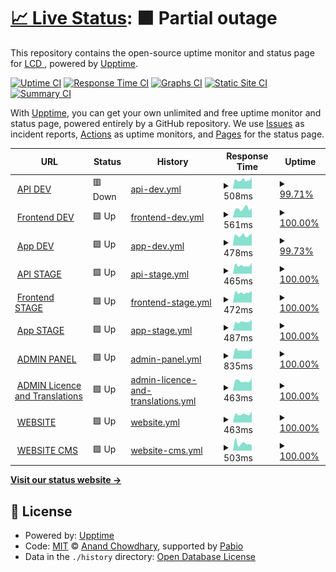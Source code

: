 # [📈 Live Status](https://LightingControl.github.io/devmonitor): <!--live status--> **🟧 Partial outage**

This repository contains the open-source uptime monitor and status page for [LCD ](https://LightingControl.github.io/devmonitor), powered by [Upptime](https://github.com/upptime/upptime).

[![Uptime CI](https://github.com/LightingControl/devmonitor/workflows/Uptime%20CI/badge.svg)](https://github.com/LightingControl/devmonitor/actions?query=workflow%3A%22Uptime+CI%22)
[![Response Time CI](https://github.com/LightingControl/devmonitor/workflows/Response%20Time%20CI/badge.svg)](https://github.com/LightingControl/devmonitor/actions?query=workflow%3A%22Response+Time+CI%22)
[![Graphs CI](https://github.com/LightingControl/devmonitor/workflows/Graphs%20CI/badge.svg)](https://github.com/LightingControl/devmonitor/actions?query=workflow%3A%22Graphs+CI%22)
[![Static Site CI](https://github.com/LightingControl/devmonitor/workflows/Static%20Site%20CI/badge.svg)](https://github.com/LightingControl/devmonitor/actions?query=workflow%3A%22Static+Site+CI%22)
[![Summary CI](https://github.com/LightingControl/devmonitor/workflows/Summary%20CI/badge.svg)](https://github.com/LightingControl/devmonitor/actions?query=workflow%3A%22Summary+CI%22)

With [Upptime](https://upptime.js.org), you can get your own unlimited and free uptime monitor and status page, powered entirely by a GitHub repository. We use [Issues](https://github.com/LightingControl/devmonitor/issues) as incident reports, [Actions](https://github.com/LightingControl/devmonitor/actions) as uptime monitors, and [Pages](https://LightingControl.github.io/devmonitor) for the status page.

<!--start: status pages-->
<!-- This summary is generated by Upptime (https://github.com/upptime/upptime) -->
<!-- Do not edit this manually, your changes will be overwritten -->
<!-- prettier-ignore -->
| URL | Status | History | Response Time | Uptime |
| --- | ------ | ------- | ------------- | ------ |
| <img alt="" src="https://icons.duckduckgo.com/ip3/api-dev.centro.network.ico" height="13"> [API DEV](https://api-dev.centro.network/swagger/index.html) | 🟥 Down | [api-dev.yml](https://github.com/LightingControl/Centro-devmonitor/commits/HEAD/history/api-dev.yml) | <details><summary><img alt="Response time graph" src="./graphs/api-dev/response-time-week.png" height="20"> 508ms</summary><br><a href="https://devmon.centro.network/history/api-dev"><img alt="Response time 727" src="https://img.shields.io/endpoint?url=https%3A%2F%2Fraw.githubusercontent.com%2FLightingControl%2FCentro-devmonitor%2FHEAD%2Fapi%2Fapi-dev%2Fresponse-time.json"></a><br><a href="https://devmon.centro.network/history/api-dev"><img alt="24-hour response time 605" src="https://img.shields.io/endpoint?url=https%3A%2F%2Fraw.githubusercontent.com%2FLightingControl%2FCentro-devmonitor%2FHEAD%2Fapi%2Fapi-dev%2Fresponse-time-day.json"></a><br><a href="https://devmon.centro.network/history/api-dev"><img alt="7-day response time 508" src="https://img.shields.io/endpoint?url=https%3A%2F%2Fraw.githubusercontent.com%2FLightingControl%2FCentro-devmonitor%2FHEAD%2Fapi%2Fapi-dev%2Fresponse-time-week.json"></a><br><a href="https://devmon.centro.network/history/api-dev"><img alt="30-day response time 556" src="https://img.shields.io/endpoint?url=https%3A%2F%2Fraw.githubusercontent.com%2FLightingControl%2FCentro-devmonitor%2FHEAD%2Fapi%2Fapi-dev%2Fresponse-time-month.json"></a><br><a href="https://devmon.centro.network/history/api-dev"><img alt="1-year response time 727" src="https://img.shields.io/endpoint?url=https%3A%2F%2Fraw.githubusercontent.com%2FLightingControl%2FCentro-devmonitor%2FHEAD%2Fapi%2Fapi-dev%2Fresponse-time-year.json"></a></details> | <details><summary><a href="https://devmon.centro.network/history/api-dev">99.71%</a></summary><a href="https://devmon.centro.network/history/api-dev"><img alt="All-time uptime 98.77%" src="https://img.shields.io/endpoint?url=https%3A%2F%2Fraw.githubusercontent.com%2FLightingControl%2FCentro-devmonitor%2FHEAD%2Fapi%2Fapi-dev%2Fuptime.json"></a><br><a href="https://devmon.centro.network/history/api-dev"><img alt="24-hour uptime 98.96%" src="https://img.shields.io/endpoint?url=https%3A%2F%2Fraw.githubusercontent.com%2FLightingControl%2FCentro-devmonitor%2FHEAD%2Fapi%2Fapi-dev%2Fuptime-day.json"></a><br><a href="https://devmon.centro.network/history/api-dev"><img alt="7-day uptime 99.71%" src="https://img.shields.io/endpoint?url=https%3A%2F%2Fraw.githubusercontent.com%2FLightingControl%2FCentro-devmonitor%2FHEAD%2Fapi%2Fapi-dev%2Fuptime-week.json"></a><br><a href="https://devmon.centro.network/history/api-dev"><img alt="30-day uptime 99.59%" src="https://img.shields.io/endpoint?url=https%3A%2F%2Fraw.githubusercontent.com%2FLightingControl%2FCentro-devmonitor%2FHEAD%2Fapi%2Fapi-dev%2Fuptime-month.json"></a><br><a href="https://devmon.centro.network/history/api-dev"><img alt="1-year uptime 98.77%" src="https://img.shields.io/endpoint?url=https%3A%2F%2Fraw.githubusercontent.com%2FLightingControl%2FCentro-devmonitor%2FHEAD%2Fapi%2Fapi-dev%2Fuptime-year.json"></a></details>
| <img alt="" src="https://icons.duckduckgo.com/ip3/dev.centro.network.ico" height="13"> [Frontend DEV](https://dev.centro.network/api/health) | 🟩 Up | [frontend-dev.yml](https://github.com/LightingControl/Centro-devmonitor/commits/HEAD/history/frontend-dev.yml) | <details><summary><img alt="Response time graph" src="./graphs/frontend-dev/response-time-week.png" height="20"> 561ms</summary><br><a href="https://devmon.centro.network/history/frontend-dev"><img alt="Response time 1097" src="https://img.shields.io/endpoint?url=https%3A%2F%2Fraw.githubusercontent.com%2FLightingControl%2FCentro-devmonitor%2FHEAD%2Fapi%2Ffrontend-dev%2Fresponse-time.json"></a><br><a href="https://devmon.centro.network/history/frontend-dev"><img alt="24-hour response time 589" src="https://img.shields.io/endpoint?url=https%3A%2F%2Fraw.githubusercontent.com%2FLightingControl%2FCentro-devmonitor%2FHEAD%2Fapi%2Ffrontend-dev%2Fresponse-time-day.json"></a><br><a href="https://devmon.centro.network/history/frontend-dev"><img alt="7-day response time 561" src="https://img.shields.io/endpoint?url=https%3A%2F%2Fraw.githubusercontent.com%2FLightingControl%2FCentro-devmonitor%2FHEAD%2Fapi%2Ffrontend-dev%2Fresponse-time-week.json"></a><br><a href="https://devmon.centro.network/history/frontend-dev"><img alt="30-day response time 532" src="https://img.shields.io/endpoint?url=https%3A%2F%2Fraw.githubusercontent.com%2FLightingControl%2FCentro-devmonitor%2FHEAD%2Fapi%2Ffrontend-dev%2Fresponse-time-month.json"></a><br><a href="https://devmon.centro.network/history/frontend-dev"><img alt="1-year response time 1097" src="https://img.shields.io/endpoint?url=https%3A%2F%2Fraw.githubusercontent.com%2FLightingControl%2FCentro-devmonitor%2FHEAD%2Fapi%2Ffrontend-dev%2Fresponse-time-year.json"></a></details> | <details><summary><a href="https://devmon.centro.network/history/frontend-dev">100.00%</a></summary><a href="https://devmon.centro.network/history/frontend-dev"><img alt="All-time uptime 99.60%" src="https://img.shields.io/endpoint?url=https%3A%2F%2Fraw.githubusercontent.com%2FLightingControl%2FCentro-devmonitor%2FHEAD%2Fapi%2Ffrontend-dev%2Fuptime.json"></a><br><a href="https://devmon.centro.network/history/frontend-dev"><img alt="24-hour uptime 100.00%" src="https://img.shields.io/endpoint?url=https%3A%2F%2Fraw.githubusercontent.com%2FLightingControl%2FCentro-devmonitor%2FHEAD%2Fapi%2Ffrontend-dev%2Fuptime-day.json"></a><br><a href="https://devmon.centro.network/history/frontend-dev"><img alt="7-day uptime 100.00%" src="https://img.shields.io/endpoint?url=https%3A%2F%2Fraw.githubusercontent.com%2FLightingControl%2FCentro-devmonitor%2FHEAD%2Fapi%2Ffrontend-dev%2Fuptime-week.json"></a><br><a href="https://devmon.centro.network/history/frontend-dev"><img alt="30-day uptime 99.91%" src="https://img.shields.io/endpoint?url=https%3A%2F%2Fraw.githubusercontent.com%2FLightingControl%2FCentro-devmonitor%2FHEAD%2Fapi%2Ffrontend-dev%2Fuptime-month.json"></a><br><a href="https://devmon.centro.network/history/frontend-dev"><img alt="1-year uptime 99.60%" src="https://img.shields.io/endpoint?url=https%3A%2F%2Fraw.githubusercontent.com%2FLightingControl%2FCentro-devmonitor%2FHEAD%2Fapi%2Ffrontend-dev%2Fuptime-year.json"></a></details>
| <img alt="" src="https://icons.duckduckgo.com/ip3/app-dev.centro.network.ico" height="13"> [App DEV](https://app-dev.centro.network) | 🟩 Up | [app-dev.yml](https://github.com/LightingControl/Centro-devmonitor/commits/HEAD/history/app-dev.yml) | <details><summary><img alt="Response time graph" src="./graphs/app-dev/response-time-week.png" height="20"> 478ms</summary><br><a href="https://devmon.centro.network/history/app-dev"><img alt="Response time 509" src="https://img.shields.io/endpoint?url=https%3A%2F%2Fraw.githubusercontent.com%2FLightingControl%2FCentro-devmonitor%2FHEAD%2Fapi%2Fapp-dev%2Fresponse-time.json"></a><br><a href="https://devmon.centro.network/history/app-dev"><img alt="24-hour response time 492" src="https://img.shields.io/endpoint?url=https%3A%2F%2Fraw.githubusercontent.com%2FLightingControl%2FCentro-devmonitor%2FHEAD%2Fapi%2Fapp-dev%2Fresponse-time-day.json"></a><br><a href="https://devmon.centro.network/history/app-dev"><img alt="7-day response time 478" src="https://img.shields.io/endpoint?url=https%3A%2F%2Fraw.githubusercontent.com%2FLightingControl%2FCentro-devmonitor%2FHEAD%2Fapi%2Fapp-dev%2Fresponse-time-week.json"></a><br><a href="https://devmon.centro.network/history/app-dev"><img alt="30-day response time 523" src="https://img.shields.io/endpoint?url=https%3A%2F%2Fraw.githubusercontent.com%2FLightingControl%2FCentro-devmonitor%2FHEAD%2Fapi%2Fapp-dev%2Fresponse-time-month.json"></a><br><a href="https://devmon.centro.network/history/app-dev"><img alt="1-year response time 509" src="https://img.shields.io/endpoint?url=https%3A%2F%2Fraw.githubusercontent.com%2FLightingControl%2FCentro-devmonitor%2FHEAD%2Fapi%2Fapp-dev%2Fresponse-time-year.json"></a></details> | <details><summary><a href="https://devmon.centro.network/history/app-dev">99.73%</a></summary><a href="https://devmon.centro.network/history/app-dev"><img alt="All-time uptime 89.90%" src="https://img.shields.io/endpoint?url=https%3A%2F%2Fraw.githubusercontent.com%2FLightingControl%2FCentro-devmonitor%2FHEAD%2Fapi%2Fapp-dev%2Fuptime.json"></a><br><a href="https://devmon.centro.network/history/app-dev"><img alt="24-hour uptime 99.12%" src="https://img.shields.io/endpoint?url=https%3A%2F%2Fraw.githubusercontent.com%2FLightingControl%2FCentro-devmonitor%2FHEAD%2Fapi%2Fapp-dev%2Fuptime-day.json"></a><br><a href="https://devmon.centro.network/history/app-dev"><img alt="7-day uptime 99.73%" src="https://img.shields.io/endpoint?url=https%3A%2F%2Fraw.githubusercontent.com%2FLightingControl%2FCentro-devmonitor%2FHEAD%2Fapi%2Fapp-dev%2Fuptime-week.json"></a><br><a href="https://devmon.centro.network/history/app-dev"><img alt="30-day uptime 99.44%" src="https://img.shields.io/endpoint?url=https%3A%2F%2Fraw.githubusercontent.com%2FLightingControl%2FCentro-devmonitor%2FHEAD%2Fapi%2Fapp-dev%2Fuptime-month.json"></a><br><a href="https://devmon.centro.network/history/app-dev"><img alt="1-year uptime 89.90%" src="https://img.shields.io/endpoint?url=https%3A%2F%2Fraw.githubusercontent.com%2FLightingControl%2FCentro-devmonitor%2FHEAD%2Fapi%2Fapp-dev%2Fuptime-year.json"></a></details>
| <img alt="" src="https://icons.duckduckgo.com/ip3/api-stage.centro.network.ico" height="13"> [API STAGE](https://api-stage.centro.network/swagger/index.html) | 🟩 Up | [api-stage.yml](https://github.com/LightingControl/Centro-devmonitor/commits/HEAD/history/api-stage.yml) | <details><summary><img alt="Response time graph" src="./graphs/api-stage/response-time-week.png" height="20"> 465ms</summary><br><a href="https://devmon.centro.network/history/api-stage"><img alt="Response time 1215" src="https://img.shields.io/endpoint?url=https%3A%2F%2Fraw.githubusercontent.com%2FLightingControl%2FCentro-devmonitor%2FHEAD%2Fapi%2Fapi-stage%2Fresponse-time.json"></a><br><a href="https://devmon.centro.network/history/api-stage"><img alt="24-hour response time 607" src="https://img.shields.io/endpoint?url=https%3A%2F%2Fraw.githubusercontent.com%2FLightingControl%2FCentro-devmonitor%2FHEAD%2Fapi%2Fapi-stage%2Fresponse-time-day.json"></a><br><a href="https://devmon.centro.network/history/api-stage"><img alt="7-day response time 465" src="https://img.shields.io/endpoint?url=https%3A%2F%2Fraw.githubusercontent.com%2FLightingControl%2FCentro-devmonitor%2FHEAD%2Fapi%2Fapi-stage%2Fresponse-time-week.json"></a><br><a href="https://devmon.centro.network/history/api-stage"><img alt="30-day response time 1322" src="https://img.shields.io/endpoint?url=https%3A%2F%2Fraw.githubusercontent.com%2FLightingControl%2FCentro-devmonitor%2FHEAD%2Fapi%2Fapi-stage%2Fresponse-time-month.json"></a><br><a href="https://devmon.centro.network/history/api-stage"><img alt="1-year response time 1215" src="https://img.shields.io/endpoint?url=https%3A%2F%2Fraw.githubusercontent.com%2FLightingControl%2FCentro-devmonitor%2FHEAD%2Fapi%2Fapi-stage%2Fresponse-time-year.json"></a></details> | <details><summary><a href="https://devmon.centro.network/history/api-stage">100.00%</a></summary><a href="https://devmon.centro.network/history/api-stage"><img alt="All-time uptime 95.91%" src="https://img.shields.io/endpoint?url=https%3A%2F%2Fraw.githubusercontent.com%2FLightingControl%2FCentro-devmonitor%2FHEAD%2Fapi%2Fapi-stage%2Fuptime.json"></a><br><a href="https://devmon.centro.network/history/api-stage"><img alt="24-hour uptime 100.00%" src="https://img.shields.io/endpoint?url=https%3A%2F%2Fraw.githubusercontent.com%2FLightingControl%2FCentro-devmonitor%2FHEAD%2Fapi%2Fapi-stage%2Fuptime-day.json"></a><br><a href="https://devmon.centro.network/history/api-stage"><img alt="7-day uptime 100.00%" src="https://img.shields.io/endpoint?url=https%3A%2F%2Fraw.githubusercontent.com%2FLightingControl%2FCentro-devmonitor%2FHEAD%2Fapi%2Fapi-stage%2Fuptime-week.json"></a><br><a href="https://devmon.centro.network/history/api-stage"><img alt="30-day uptime 86.25%" src="https://img.shields.io/endpoint?url=https%3A%2F%2Fraw.githubusercontent.com%2FLightingControl%2FCentro-devmonitor%2FHEAD%2Fapi%2Fapi-stage%2Fuptime-month.json"></a><br><a href="https://devmon.centro.network/history/api-stage"><img alt="1-year uptime 95.91%" src="https://img.shields.io/endpoint?url=https%3A%2F%2Fraw.githubusercontent.com%2FLightingControl%2FCentro-devmonitor%2FHEAD%2Fapi%2Fapi-stage%2Fuptime-year.json"></a></details>
| <img alt="" src="https://icons.duckduckgo.com/ip3/stage.centro.network.ico" height="13"> [Frontend STAGE](https://stage.centro.network/api/health) | 🟩 Up | [frontend-stage.yml](https://github.com/LightingControl/Centro-devmonitor/commits/HEAD/history/frontend-stage.yml) | <details><summary><img alt="Response time graph" src="./graphs/frontend-stage/response-time-week.png" height="20"> 472ms</summary><br><a href="https://devmon.centro.network/history/frontend-stage"><img alt="Response time 1134" src="https://img.shields.io/endpoint?url=https%3A%2F%2Fraw.githubusercontent.com%2FLightingControl%2FCentro-devmonitor%2FHEAD%2Fapi%2Ffrontend-stage%2Fresponse-time.json"></a><br><a href="https://devmon.centro.network/history/frontend-stage"><img alt="24-hour response time 553" src="https://img.shields.io/endpoint?url=https%3A%2F%2Fraw.githubusercontent.com%2FLightingControl%2FCentro-devmonitor%2FHEAD%2Fapi%2Ffrontend-stage%2Fresponse-time-day.json"></a><br><a href="https://devmon.centro.network/history/frontend-stage"><img alt="7-day response time 472" src="https://img.shields.io/endpoint?url=https%3A%2F%2Fraw.githubusercontent.com%2FLightingControl%2FCentro-devmonitor%2FHEAD%2Fapi%2Ffrontend-stage%2Fresponse-time-week.json"></a><br><a href="https://devmon.centro.network/history/frontend-stage"><img alt="30-day response time 509" src="https://img.shields.io/endpoint?url=https%3A%2F%2Fraw.githubusercontent.com%2FLightingControl%2FCentro-devmonitor%2FHEAD%2Fapi%2Ffrontend-stage%2Fresponse-time-month.json"></a><br><a href="https://devmon.centro.network/history/frontend-stage"><img alt="1-year response time 1134" src="https://img.shields.io/endpoint?url=https%3A%2F%2Fraw.githubusercontent.com%2FLightingControl%2FCentro-devmonitor%2FHEAD%2Fapi%2Ffrontend-stage%2Fresponse-time-year.json"></a></details> | <details><summary><a href="https://devmon.centro.network/history/frontend-stage">100.00%</a></summary><a href="https://devmon.centro.network/history/frontend-stage"><img alt="All-time uptime 99.86%" src="https://img.shields.io/endpoint?url=https%3A%2F%2Fraw.githubusercontent.com%2FLightingControl%2FCentro-devmonitor%2FHEAD%2Fapi%2Ffrontend-stage%2Fuptime.json"></a><br><a href="https://devmon.centro.network/history/frontend-stage"><img alt="24-hour uptime 100.00%" src="https://img.shields.io/endpoint?url=https%3A%2F%2Fraw.githubusercontent.com%2FLightingControl%2FCentro-devmonitor%2FHEAD%2Fapi%2Ffrontend-stage%2Fuptime-day.json"></a><br><a href="https://devmon.centro.network/history/frontend-stage"><img alt="7-day uptime 100.00%" src="https://img.shields.io/endpoint?url=https%3A%2F%2Fraw.githubusercontent.com%2FLightingControl%2FCentro-devmonitor%2FHEAD%2Fapi%2Ffrontend-stage%2Fuptime-week.json"></a><br><a href="https://devmon.centro.network/history/frontend-stage"><img alt="30-day uptime 99.86%" src="https://img.shields.io/endpoint?url=https%3A%2F%2Fraw.githubusercontent.com%2FLightingControl%2FCentro-devmonitor%2FHEAD%2Fapi%2Ffrontend-stage%2Fuptime-month.json"></a><br><a href="https://devmon.centro.network/history/frontend-stage"><img alt="1-year uptime 99.86%" src="https://img.shields.io/endpoint?url=https%3A%2F%2Fraw.githubusercontent.com%2FLightingControl%2FCentro-devmonitor%2FHEAD%2Fapi%2Ffrontend-stage%2Fuptime-year.json"></a></details>
| <img alt="" src="https://icons.duckduckgo.com/ip3/app-stage.centro.network.ico" height="13"> [App STAGE](https://app-stage.centro.network) | 🟩 Up | [app-stage.yml](https://github.com/LightingControl/Centro-devmonitor/commits/HEAD/history/app-stage.yml) | <details><summary><img alt="Response time graph" src="./graphs/app-stage/response-time-week.png" height="20"> 487ms</summary><br><a href="https://devmon.centro.network/history/app-stage"><img alt="Response time 506" src="https://img.shields.io/endpoint?url=https%3A%2F%2Fraw.githubusercontent.com%2FLightingControl%2FCentro-devmonitor%2FHEAD%2Fapi%2Fapp-stage%2Fresponse-time.json"></a><br><a href="https://devmon.centro.network/history/app-stage"><img alt="24-hour response time 601" src="https://img.shields.io/endpoint?url=https%3A%2F%2Fraw.githubusercontent.com%2FLightingControl%2FCentro-devmonitor%2FHEAD%2Fapi%2Fapp-stage%2Fresponse-time-day.json"></a><br><a href="https://devmon.centro.network/history/app-stage"><img alt="7-day response time 487" src="https://img.shields.io/endpoint?url=https%3A%2F%2Fraw.githubusercontent.com%2FLightingControl%2FCentro-devmonitor%2FHEAD%2Fapi%2Fapp-stage%2Fresponse-time-week.json"></a><br><a href="https://devmon.centro.network/history/app-stage"><img alt="30-day response time 533" src="https://img.shields.io/endpoint?url=https%3A%2F%2Fraw.githubusercontent.com%2FLightingControl%2FCentro-devmonitor%2FHEAD%2Fapi%2Fapp-stage%2Fresponse-time-month.json"></a><br><a href="https://devmon.centro.network/history/app-stage"><img alt="1-year response time 506" src="https://img.shields.io/endpoint?url=https%3A%2F%2Fraw.githubusercontent.com%2FLightingControl%2FCentro-devmonitor%2FHEAD%2Fapi%2Fapp-stage%2Fresponse-time-year.json"></a></details> | <details><summary><a href="https://devmon.centro.network/history/app-stage">100.00%</a></summary><a href="https://devmon.centro.network/history/app-stage"><img alt="All-time uptime 99.91%" src="https://img.shields.io/endpoint?url=https%3A%2F%2Fraw.githubusercontent.com%2FLightingControl%2FCentro-devmonitor%2FHEAD%2Fapi%2Fapp-stage%2Fuptime.json"></a><br><a href="https://devmon.centro.network/history/app-stage"><img alt="24-hour uptime 100.00%" src="https://img.shields.io/endpoint?url=https%3A%2F%2Fraw.githubusercontent.com%2FLightingControl%2FCentro-devmonitor%2FHEAD%2Fapi%2Fapp-stage%2Fuptime-day.json"></a><br><a href="https://devmon.centro.network/history/app-stage"><img alt="7-day uptime 100.00%" src="https://img.shields.io/endpoint?url=https%3A%2F%2Fraw.githubusercontent.com%2FLightingControl%2FCentro-devmonitor%2FHEAD%2Fapi%2Fapp-stage%2Fuptime-week.json"></a><br><a href="https://devmon.centro.network/history/app-stage"><img alt="30-day uptime 99.86%" src="https://img.shields.io/endpoint?url=https%3A%2F%2Fraw.githubusercontent.com%2FLightingControl%2FCentro-devmonitor%2FHEAD%2Fapi%2Fapp-stage%2Fuptime-month.json"></a><br><a href="https://devmon.centro.network/history/app-stage"><img alt="1-year uptime 99.91%" src="https://img.shields.io/endpoint?url=https%3A%2F%2Fraw.githubusercontent.com%2FLightingControl%2FCentro-devmonitor%2FHEAD%2Fapi%2Fapp-stage%2Fuptime-year.json"></a></details>
| <img alt="" src="https://icons.duckduckgo.com/ip3/admin.centro.network.ico" height="13"> [ADMIN PANEL](https://admin.centro.network) | 🟩 Up | [admin-panel.yml](https://github.com/LightingControl/Centro-devmonitor/commits/HEAD/history/admin-panel.yml) | <details><summary><img alt="Response time graph" src="./graphs/admin-panel/response-time-week.png" height="20"> 835ms</summary><br><a href="https://devmon.centro.network/history/admin-panel"><img alt="Response time 905" src="https://img.shields.io/endpoint?url=https%3A%2F%2Fraw.githubusercontent.com%2FLightingControl%2FCentro-devmonitor%2FHEAD%2Fapi%2Fadmin-panel%2Fresponse-time.json"></a><br><a href="https://devmon.centro.network/history/admin-panel"><img alt="24-hour response time 1027" src="https://img.shields.io/endpoint?url=https%3A%2F%2Fraw.githubusercontent.com%2FLightingControl%2FCentro-devmonitor%2FHEAD%2Fapi%2Fadmin-panel%2Fresponse-time-day.json"></a><br><a href="https://devmon.centro.network/history/admin-panel"><img alt="7-day response time 835" src="https://img.shields.io/endpoint?url=https%3A%2F%2Fraw.githubusercontent.com%2FLightingControl%2FCentro-devmonitor%2FHEAD%2Fapi%2Fadmin-panel%2Fresponse-time-week.json"></a><br><a href="https://devmon.centro.network/history/admin-panel"><img alt="30-day response time 876" src="https://img.shields.io/endpoint?url=https%3A%2F%2Fraw.githubusercontent.com%2FLightingControl%2FCentro-devmonitor%2FHEAD%2Fapi%2Fadmin-panel%2Fresponse-time-month.json"></a><br><a href="https://devmon.centro.network/history/admin-panel"><img alt="1-year response time 905" src="https://img.shields.io/endpoint?url=https%3A%2F%2Fraw.githubusercontent.com%2FLightingControl%2FCentro-devmonitor%2FHEAD%2Fapi%2Fadmin-panel%2Fresponse-time-year.json"></a></details> | <details><summary><a href="https://devmon.centro.network/history/admin-panel">100.00%</a></summary><a href="https://devmon.centro.network/history/admin-panel"><img alt="All-time uptime 99.76%" src="https://img.shields.io/endpoint?url=https%3A%2F%2Fraw.githubusercontent.com%2FLightingControl%2FCentro-devmonitor%2FHEAD%2Fapi%2Fadmin-panel%2Fuptime.json"></a><br><a href="https://devmon.centro.network/history/admin-panel"><img alt="24-hour uptime 100.00%" src="https://img.shields.io/endpoint?url=https%3A%2F%2Fraw.githubusercontent.com%2FLightingControl%2FCentro-devmonitor%2FHEAD%2Fapi%2Fadmin-panel%2Fuptime-day.json"></a><br><a href="https://devmon.centro.network/history/admin-panel"><img alt="7-day uptime 100.00%" src="https://img.shields.io/endpoint?url=https%3A%2F%2Fraw.githubusercontent.com%2FLightingControl%2FCentro-devmonitor%2FHEAD%2Fapi%2Fadmin-panel%2Fuptime-week.json"></a><br><a href="https://devmon.centro.network/history/admin-panel"><img alt="30-day uptime 100.00%" src="https://img.shields.io/endpoint?url=https%3A%2F%2Fraw.githubusercontent.com%2FLightingControl%2FCentro-devmonitor%2FHEAD%2Fapi%2Fadmin-panel%2Fuptime-month.json"></a><br><a href="https://devmon.centro.network/history/admin-panel"><img alt="1-year uptime 99.76%" src="https://img.shields.io/endpoint?url=https%3A%2F%2Fraw.githubusercontent.com%2FLightingControl%2FCentro-devmonitor%2FHEAD%2Fapi%2Fadmin-panel%2Fuptime-year.json"></a></details>
| <img alt="" src="https://icons.duckduckgo.com/ip3/strapi.centro.network.ico" height="13"> [ADMIN Licence and Translations](https://strapi.centro.network) | 🟩 Up | [admin-licence-and-translations.yml](https://github.com/LightingControl/Centro-devmonitor/commits/HEAD/history/admin-licence-and-translations.yml) | <details><summary><img alt="Response time graph" src="./graphs/admin-licence-and-translations/response-time-week.png" height="20"> 463ms</summary><br><a href="https://devmon.centro.network/history/admin-licence-and-translations"><img alt="Response time 504" src="https://img.shields.io/endpoint?url=https%3A%2F%2Fraw.githubusercontent.com%2FLightingControl%2FCentro-devmonitor%2FHEAD%2Fapi%2Fadmin-licence-and-translations%2Fresponse-time.json"></a><br><a href="https://devmon.centro.network/history/admin-licence-and-translations"><img alt="24-hour response time 581" src="https://img.shields.io/endpoint?url=https%3A%2F%2Fraw.githubusercontent.com%2FLightingControl%2FCentro-devmonitor%2FHEAD%2Fapi%2Fadmin-licence-and-translations%2Fresponse-time-day.json"></a><br><a href="https://devmon.centro.network/history/admin-licence-and-translations"><img alt="7-day response time 463" src="https://img.shields.io/endpoint?url=https%3A%2F%2Fraw.githubusercontent.com%2FLightingControl%2FCentro-devmonitor%2FHEAD%2Fapi%2Fadmin-licence-and-translations%2Fresponse-time-week.json"></a><br><a href="https://devmon.centro.network/history/admin-licence-and-translations"><img alt="30-day response time 496" src="https://img.shields.io/endpoint?url=https%3A%2F%2Fraw.githubusercontent.com%2FLightingControl%2FCentro-devmonitor%2FHEAD%2Fapi%2Fadmin-licence-and-translations%2Fresponse-time-month.json"></a><br><a href="https://devmon.centro.network/history/admin-licence-and-translations"><img alt="1-year response time 504" src="https://img.shields.io/endpoint?url=https%3A%2F%2Fraw.githubusercontent.com%2FLightingControl%2FCentro-devmonitor%2FHEAD%2Fapi%2Fadmin-licence-and-translations%2Fresponse-time-year.json"></a></details> | <details><summary><a href="https://devmon.centro.network/history/admin-licence-and-translations">100.00%</a></summary><a href="https://devmon.centro.network/history/admin-licence-and-translations"><img alt="All-time uptime 99.96%" src="https://img.shields.io/endpoint?url=https%3A%2F%2Fraw.githubusercontent.com%2FLightingControl%2FCentro-devmonitor%2FHEAD%2Fapi%2Fadmin-licence-and-translations%2Fuptime.json"></a><br><a href="https://devmon.centro.network/history/admin-licence-and-translations"><img alt="24-hour uptime 100.00%" src="https://img.shields.io/endpoint?url=https%3A%2F%2Fraw.githubusercontent.com%2FLightingControl%2FCentro-devmonitor%2FHEAD%2Fapi%2Fadmin-licence-and-translations%2Fuptime-day.json"></a><br><a href="https://devmon.centro.network/history/admin-licence-and-translations"><img alt="7-day uptime 100.00%" src="https://img.shields.io/endpoint?url=https%3A%2F%2Fraw.githubusercontent.com%2FLightingControl%2FCentro-devmonitor%2FHEAD%2Fapi%2Fadmin-licence-and-translations%2Fuptime-week.json"></a><br><a href="https://devmon.centro.network/history/admin-licence-and-translations"><img alt="30-day uptime 100.00%" src="https://img.shields.io/endpoint?url=https%3A%2F%2Fraw.githubusercontent.com%2FLightingControl%2FCentro-devmonitor%2FHEAD%2Fapi%2Fadmin-licence-and-translations%2Fuptime-month.json"></a><br><a href="https://devmon.centro.network/history/admin-licence-and-translations"><img alt="1-year uptime 99.96%" src="https://img.shields.io/endpoint?url=https%3A%2F%2Fraw.githubusercontent.com%2FLightingControl%2FCentro-devmonitor%2FHEAD%2Fapi%2Fadmin-licence-and-translations%2Fuptime-year.json"></a></details>
| <img alt="" src="https://icons.duckduckgo.com/ip3/cms.centro.network.ico" height="13"> [WEBSITE](https://cms.centro.network) | 🟩 Up | [website.yml](https://github.com/LightingControl/Centro-devmonitor/commits/HEAD/history/website.yml) | <details><summary><img alt="Response time graph" src="./graphs/website/response-time-week.png" height="20"> 463ms</summary><br><a href="https://devmon.centro.network/history/website"><img alt="Response time 484" src="https://img.shields.io/endpoint?url=https%3A%2F%2Fraw.githubusercontent.com%2FLightingControl%2FCentro-devmonitor%2FHEAD%2Fapi%2Fwebsite%2Fresponse-time.json"></a><br><a href="https://devmon.centro.network/history/website"><img alt="24-hour response time 609" src="https://img.shields.io/endpoint?url=https%3A%2F%2Fraw.githubusercontent.com%2FLightingControl%2FCentro-devmonitor%2FHEAD%2Fapi%2Fwebsite%2Fresponse-time-day.json"></a><br><a href="https://devmon.centro.network/history/website"><img alt="7-day response time 463" src="https://img.shields.io/endpoint?url=https%3A%2F%2Fraw.githubusercontent.com%2FLightingControl%2FCentro-devmonitor%2FHEAD%2Fapi%2Fwebsite%2Fresponse-time-week.json"></a><br><a href="https://devmon.centro.network/history/website"><img alt="30-day response time 485" src="https://img.shields.io/endpoint?url=https%3A%2F%2Fraw.githubusercontent.com%2FLightingControl%2FCentro-devmonitor%2FHEAD%2Fapi%2Fwebsite%2Fresponse-time-month.json"></a><br><a href="https://devmon.centro.network/history/website"><img alt="1-year response time 484" src="https://img.shields.io/endpoint?url=https%3A%2F%2Fraw.githubusercontent.com%2FLightingControl%2FCentro-devmonitor%2FHEAD%2Fapi%2Fwebsite%2Fresponse-time-year.json"></a></details> | <details><summary><a href="https://devmon.centro.network/history/website">100.00%</a></summary><a href="https://devmon.centro.network/history/website"><img alt="All-time uptime 99.97%" src="https://img.shields.io/endpoint?url=https%3A%2F%2Fraw.githubusercontent.com%2FLightingControl%2FCentro-devmonitor%2FHEAD%2Fapi%2Fwebsite%2Fuptime.json"></a><br><a href="https://devmon.centro.network/history/website"><img alt="24-hour uptime 100.00%" src="https://img.shields.io/endpoint?url=https%3A%2F%2Fraw.githubusercontent.com%2FLightingControl%2FCentro-devmonitor%2FHEAD%2Fapi%2Fwebsite%2Fuptime-day.json"></a><br><a href="https://devmon.centro.network/history/website"><img alt="7-day uptime 100.00%" src="https://img.shields.io/endpoint?url=https%3A%2F%2Fraw.githubusercontent.com%2FLightingControl%2FCentro-devmonitor%2FHEAD%2Fapi%2Fwebsite%2Fuptime-week.json"></a><br><a href="https://devmon.centro.network/history/website"><img alt="30-day uptime 100.00%" src="https://img.shields.io/endpoint?url=https%3A%2F%2Fraw.githubusercontent.com%2FLightingControl%2FCentro-devmonitor%2FHEAD%2Fapi%2Fwebsite%2Fuptime-month.json"></a><br><a href="https://devmon.centro.network/history/website"><img alt="1-year uptime 99.97%" src="https://img.shields.io/endpoint?url=https%3A%2F%2Fraw.githubusercontent.com%2FLightingControl%2FCentro-devmonitor%2FHEAD%2Fapi%2Fwebsite%2Fuptime-year.json"></a></details>
| <img alt="" src="https://icons.duckduckgo.com/ip3/centro.network.ico" height="13"> [WEBSITE CMS](https://centro.network) | 🟩 Up | [website-cms.yml](https://github.com/LightingControl/Centro-devmonitor/commits/HEAD/history/website-cms.yml) | <details><summary><img alt="Response time graph" src="./graphs/website-cms/response-time-week.png" height="20"> 503ms</summary><br><a href="https://devmon.centro.network/history/website-cms"><img alt="Response time 426" src="https://img.shields.io/endpoint?url=https%3A%2F%2Fraw.githubusercontent.com%2FLightingControl%2FCentro-devmonitor%2FHEAD%2Fapi%2Fwebsite-cms%2Fresponse-time.json"></a><br><a href="https://devmon.centro.network/history/website-cms"><img alt="24-hour response time 393" src="https://img.shields.io/endpoint?url=https%3A%2F%2Fraw.githubusercontent.com%2FLightingControl%2FCentro-devmonitor%2FHEAD%2Fapi%2Fwebsite-cms%2Fresponse-time-day.json"></a><br><a href="https://devmon.centro.network/history/website-cms"><img alt="7-day response time 503" src="https://img.shields.io/endpoint?url=https%3A%2F%2Fraw.githubusercontent.com%2FLightingControl%2FCentro-devmonitor%2FHEAD%2Fapi%2Fwebsite-cms%2Fresponse-time-week.json"></a><br><a href="https://devmon.centro.network/history/website-cms"><img alt="30-day response time 465" src="https://img.shields.io/endpoint?url=https%3A%2F%2Fraw.githubusercontent.com%2FLightingControl%2FCentro-devmonitor%2FHEAD%2Fapi%2Fwebsite-cms%2Fresponse-time-month.json"></a><br><a href="https://devmon.centro.network/history/website-cms"><img alt="1-year response time 426" src="https://img.shields.io/endpoint?url=https%3A%2F%2Fraw.githubusercontent.com%2FLightingControl%2FCentro-devmonitor%2FHEAD%2Fapi%2Fwebsite-cms%2Fresponse-time-year.json"></a></details> | <details><summary><a href="https://devmon.centro.network/history/website-cms">100.00%</a></summary><a href="https://devmon.centro.network/history/website-cms"><img alt="All-time uptime 99.90%" src="https://img.shields.io/endpoint?url=https%3A%2F%2Fraw.githubusercontent.com%2FLightingControl%2FCentro-devmonitor%2FHEAD%2Fapi%2Fwebsite-cms%2Fuptime.json"></a><br><a href="https://devmon.centro.network/history/website-cms"><img alt="24-hour uptime 100.00%" src="https://img.shields.io/endpoint?url=https%3A%2F%2Fraw.githubusercontent.com%2FLightingControl%2FCentro-devmonitor%2FHEAD%2Fapi%2Fwebsite-cms%2Fuptime-day.json"></a><br><a href="https://devmon.centro.network/history/website-cms"><img alt="7-day uptime 100.00%" src="https://img.shields.io/endpoint?url=https%3A%2F%2Fraw.githubusercontent.com%2FLightingControl%2FCentro-devmonitor%2FHEAD%2Fapi%2Fwebsite-cms%2Fuptime-week.json"></a><br><a href="https://devmon.centro.network/history/website-cms"><img alt="30-day uptime 100.00%" src="https://img.shields.io/endpoint?url=https%3A%2F%2Fraw.githubusercontent.com%2FLightingControl%2FCentro-devmonitor%2FHEAD%2Fapi%2Fwebsite-cms%2Fuptime-month.json"></a><br><a href="https://devmon.centro.network/history/website-cms"><img alt="1-year uptime 99.90%" src="https://img.shields.io/endpoint?url=https%3A%2F%2Fraw.githubusercontent.com%2FLightingControl%2FCentro-devmonitor%2FHEAD%2Fapi%2Fwebsite-cms%2Fuptime-year.json"></a></details>

<!--end: status pages-->

[**Visit our status website →**](https://LightingControl.github.io/devmonitor)

## 📄 License

- Powered by: [Upptime](https://github.com/upptime/upptime)
- Code: [MIT](./LICENSE) © [Anand Chowdhary](https://anandchowdhary.com), supported by [Pabio](https://pabio.com)
- Data in the `./history` directory: [Open Database License](https://opendatacommons.org/licenses/odbl/1-0/)
